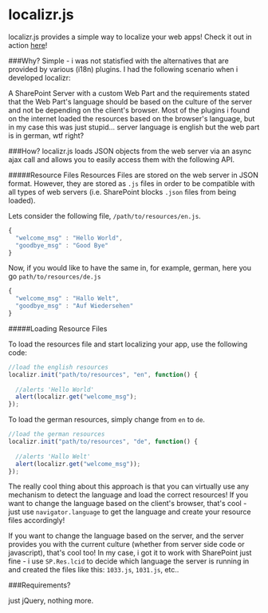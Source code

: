 localizr.js
========

localizr.js provides a simple way to localize your web apps! Check it out in action [here](http://jsfiddle.net/3Jhr9/)!

###Why?
Simple - i was not statisfied with the alternatives that are provided by various (i18n) plugins. I had the following scenario when i developed localizr:

A SharePoint Server with a custom Web Part and the requirements stated that the Web Part's language should be based on the 
culture of the server and not be depending on the client's browser. Most of the plugins i found on the internet loaded the 
resources based on the browser's language, but in my case this was just stupid... server language is english but the web part is
in german, wtf right?

###How?
localizr.js loads JSON objects from the web server via an async ajax call and allows you to easily access them with the following API.

#####Resource Files
Resources Files are stored on the web server in JSON format. However, they are stored as `.js` files in order to be compatible
with all types of web servers (i.e. SharePoint blocks `.json` files from being loaded).

Lets consider the following file, `/path/to/resources/en.js`.
```javascript
{
  "welcome_msg" : "Hello World",
  "goodbye_msg" : "Good Bye"
}
```

Now, if you would like to have the same in, for example, german, here you go `path/to/resources/de.js`
```javascript
{
  "welcome_msg" : "Hallo Welt",
  "goodbye_msg" : "Auf Wiedersehen"
}
```

#####Loading Resource Files

To load the resources file and start localizing your app, use the following code:

```javascript
//load the english resources
localizr.init("path/to/resources", "en", function() {
  
  //alerts 'Hello World'
  alert(localizr.get("welcome_msg");
});
```

To load the german resources, simply change from `en` to `de`.

```javascript
//load the german resources
localizr.init("path/to/resources", "de", function() {
  
  //alerts 'Hallo Welt'
  alert(localizr.get("welcome_msg"));
});

```

The really cool thing about this approach is that you can virtually use any mechanism to detect the language and load 
the correct resources! If you want to change the language based on the client's browser, that's cool - just use `navigator.language`
to get the language and create your resource files accordingly! 

If you want to change the language based on the server, and the server provides you with the current culture (whether from server side code or javascript), that's cool too!
In my case, i got it to work with SharePoint just fine - i use `SP.Res.lcid` to decide which language the server is running in and created the files like this: `1033.js`, `1031.js`, etc..

###Requirements?

just jQuery, nothing more.
